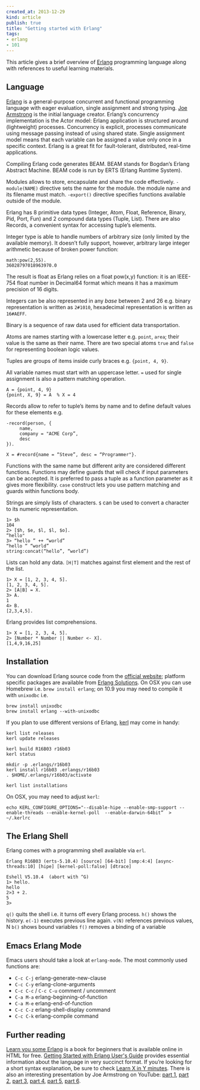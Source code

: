 ```yaml
---
created_at: 2013-12-29
kind: article
publish: true
title: "Getting started with Erlang"
tags:
- erlang
- 101
---
```


This article gives a brief overview of [Erlang][14] programming language along with references to useful learning materials.

## Language

[Erlang][15] is a general-purpose concurrent and functional programming language with eager evaluation, single assignment and strong typing. [Joe Armstrong][5] is the initial language creator. Erlang’s concurrency implementation is the Actor model: Erlang application is structured around (lightweight) processes. Concurrency is explicit, processes communicate using message passing instead of using shared state. Single assignment model means that each variable can be assigned a value only once in a specific context.  Erlang is a great fit for fault-tolerant, distributed, real-time applications.

Compiling Erlang code generates BEAM. BEAM stands for Bogdan’s Erlang Abstract Machine. BEAM code is run by ERTS (Erlang Runtime System).

Modules allows to store, encapsulate and share the code effectively. `-module(NAME)` directive sets the name for the module. the module name and its filename must match. `-export()` directive specifies functions available outside of the module.

Erlang has 8 primitive data types (Integer, Atom, Float, Reference, Binary, Pid, Port, Fun) and 2 compound data types (Tuple, List). There are also Records, a convenient syntax for accessing tuple’s elements.

Integer type is able to handle numbers of arbitrary size (only limited by the available memory). It doesn’t fully support, however, arbitrary large integer arithmetic because of broken power function:

```
math:pow(2,55).
36028797018963970.0
```

The result is float as Erlang relies on a float pow(x,y) function: it is an IEEE-754 float number in Decimal64 format which means it has a maximum
precision of 16 digits.

Integers can be also represented in any *base* between 2 and 26 e.g. binary representation is written as `2#1010`, hexadecimal representation is written as `16#AEFF`.

Binary is a sequence of raw data used for efficient data transportation.

Atoms are names starting with a lowercase letter e.g. `point`, `area`; their value is the same as their name. There are two special atoms `true` and `false` for representing boolean logic values.

Tuples are groups of items inside curly braces e.g. `{point, 4, 9}`.

All variable names must start with an uppercase letter. `=` used for single assignment is also a pattern matching operation.

```
A = {point, 4, 9}
{point, X, 9} = A  % X = 4
```

Records allow to refer to tuple’s items by name and to define default values for these elements e.g.

```
-record(person, {
     name,
     company = "ACME Corp”,
     desc
}).

X = #record{name = “Steve”, desc = “Programmer"}.
```

Functions with the same name but different arity are considered different functions. Functions may define guards that will check if input parameters can be accepted. It is preferred to pass a tuple as a function parameter as it gives more flexibility. `case` construct lets you use pattern matching and guards within functions body.

Strings are simply lists of characters. `$` can be used to convert a character to its numeric representation.

```
1> $h
104
2> [$h, $e, $l, $l, $o].
“hello"
3> “hello ” ++ “world”
“hello “ “world”
string:concat(“hello”, “world”)
```

Lists can hold any data. `[H|T]` matches against first element and the rest of the list.

```
1> X = [1, 2, 3, 4, 5].
[1, 2, 3, 4, 5].
2> [A|B] = X.
3> A.
1
4> B.
[2,3,4,5].
```

Erlang provides list comprehensions.

```
1> X = [1, 2, 3, 4, 5].
2> [Number * Number || Number <- X].
[1,4,9,16,25]
```

## Installation

You can download Erlang source code from the [official website][4]; platform specific packages are available from [Erlang Solutions][1]. On OSX you can use Homebrew i.e. `brew install erlang`; on 10.9 you may need to compile it with `unixodbc` i.e.

```
brew install unixodbc
brew install erlang --with-unixodbc
```

If you plan to use different versions of Erlang, [kerl][2] may come in handy:

```
kerl list releases
kerl update releases

kerl build R16B03 r16b03
kerl status

mkdir -p .erlangs/r16b03
kerl install r16b03 .erlangs/r16b03
. $HOME/.erlangs/r16b03/activate

kerl list installations
```

On OSX, you may need to adjust `kerl`:

```
echo KERL_CONFIGURE_OPTIONS="--disable-hipe --enable-smp-support --enable-threads --enable-kernel-poll  --enable-darwin-64bit”  > ~/.kerlrc
```

## The Erlang Shell

Erlang comes with a programming shell available via `erl`.

```
Erlang R16B03 (erts-5.10.4) [source] [64-bit] [smp:4:4] [async-threads:10] [hipe] [kernel-poll:false] [dtrace]

Eshell V5.10.4  (abort with ^G)
1> hello.
hello
2>3 + 2.
5
3>
```

`q()` quits the shell i.e. it turns off every Erlang process.
`h()` shows the history.
`e(-1)` executes previous line again.
`v(N)` references previous values, N
`b()` shows bound variables
`f()` removes a binding of a variable

## Emacs Erlang Mode

Emacs users should take a look at `erlang-mode`. The most commonly used functions are:

* `C-c C-j` erlang-generate-new-clause
* `C-c C-y` erlang-clone-arguments
* `C-c C-c` / `C-c C-u` comment / uncomment
* `C-a M-a` erlang-beginning-of-function
* `C-a M-e` erlang-end-of-function
* `C-c C-z` erlang-shell-display command
* `C-c C-k` erlang-compile command

## Further reading

[Learn you some Erlang][3] is a book for beginners that is available online in HTML for free. [Getting Started with Erlang User's Guide][6] provides essential information about the language in very succinct format. If you’re looking for a short syntax explanation, be sure to check [Learn X in Y minutes][7]. There is also an interesting presentation by Joe Armstrong on YouTube: [part 1][8], [part 2][9], [part 3][10], [part 4][11], [part 5][12], [part 6][13].

[1]: https://www.erlang-solutions.com/downloads/download-erlang-otp
[2]: https://github.com/spawngrid/kerl
[3]: http://learnyousomeerlang.com/
[4]: http://www.erlang.org/download.html
[5]: http://joearms.github.io/
[6]: http://www.erlang.org/doc/getting_started/users_guide.html
[7]: http://learnxinyminutes.com/docs/erlang/
[8]: http://www.youtube.com/watch?v=9uIhawQ1G0I
[9]: http://www.youtube.com/watch?v=Y4gqBGDcUtY
[10]: http://www.youtube.com/watch?v=soKyKq-dORc
[11]: http://www.youtube.com/watch?v=989ZENaDXgY
[12]: http://www.youtube.com/watch?v=ieEaaofM7uU
[13]: http://www.youtube.com/watch?v=vU2qW94w-z8
[14]: http://www.erlang.org/
[15]: http://en.wikipedia.org/wiki/Erlang_(programming_language)
